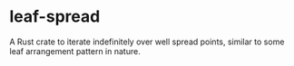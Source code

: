 # leaf-spread
A Rust crate to iterate indefinitely over well spread points, similar to some leaf arrangement pattern in nature.
